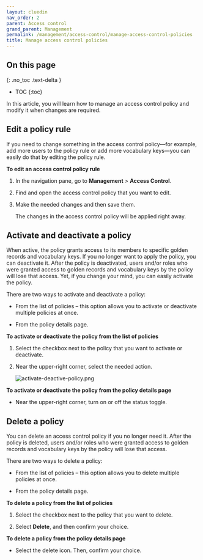 ```yaml
---
layout: cluedin
nav_order: 2
parent: Access control
grand_parent: Management
permalink: /management/access-control/manage-access-control-policies
title: Manage access control policies
---
```

## On this page
{: .no_toc .text-delta }
- TOC
{:toc}

In this article, you will learn how to manage an access control policy and modify it when changes are required.

## Edit a policy rule

If you need to change something in the access control policy—for example, add more users to the policy rule or add more vocabulary keys—you can easily do that by editing the policy rule.

**To edit an access control policy rule**

1. In the navigation pane, go to **Management** > **Access Control**.

1. Find and open the access control policy that you want to edit.

1. Make the needed changes and then save them.

    The changes in the access control policy will be applied right away.

## Activate and deactivate a policy

When active, the policy grants access to its members to specific golden records and vocabulary keys. If you no longer want to apply the policy, you can deactivate it. After the policy is deactivated, users and/or roles who were granted access to golden records and vocabulary keys by the policy will lose that access. Yet, if you change your mind, you can easily activate the policy.

There are two ways to activate and deactivate a policy:

- From the list of policies – this option allows you to activate or deactivate multiple policies at once.

- From the policy details page.

**To activate or deactivate the policy from the list of policies**

1. Select the checkbox next to the policy that you want to activate or deactivate.

1. Near the upper-right corner, select the needed action.

    ![activate-deactive-policy.png](../../assets/images/management/access-control/activate-deactive-policy.png)

**To activate or deactivate the policy from the policy details page**

- Near the upper-right corner, turn on or off the status toggle.

## Delete a policy

You can delete an access control policy if you no longer need it. After the policy is deleted, users and/or roles who were granted access to golden records and vocabulary keys by the policy will lose that access.

There are two ways to delete a policy:

- From the list of policies – this option allows you to delete multiple policies at once.

- From the policy details page.

**To delete a policy from the list of policies**

1. Select the checkbox next to the policy that you want to delete.

1. Select **Delete**, and then confirm your choice.

**To delete a policy from the policy details page**

- Select the delete icon. Then, confirm your choice.